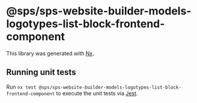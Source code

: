 # @sps/sps-website-builder-models-logotypes-list-block-frontend-component

This library was generated with [Nx](https://nx.dev).

## Running unit tests

Run `nx test @sps/sps-website-builder-models-logotypes-list-block-frontend-component` to execute the unit tests via [Jest](https://jestjs.io).
